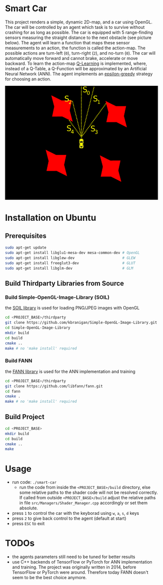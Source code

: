 # Smart Car
This project renders a simple, dynamic 2D-map, and a car using OpenGL. The car will be controlled by an agent which task is to survive without crashing for as long as possible. The car is equipped with 5 range-finding sensors measuring the straight distance to the next obstacle (see picture below). The agent will learn a function that maps these sensor measurements to an action, the function is called the action-map. The possible actions are turn-left (`0`), turn-right (`2`), and no-turn (`0`). The car will automatically move forward and cannot brake, accelerate or move backward. To learn the action-map [Q-Learning](https://en.wikipedia.org/wiki/Q-learning) is implemented, where, instead of a Q-Table, a Q-Function will be approximated by an Artificial Neural Network (ANN). The agent implements an [epsilon-greedy](https://en.wikipedia.org/wiki/Multi-armed_bandit#Approximate_solutions) strategy for choosing an action.

![car-agent with visualized range-sensors](data/teaser.png)

# Installation on Ubuntu
## Prerequisites
```bash
sudo apt-get update
sudo apt-get install libglu1-mesa-dev mesa-common-dev # OpenGL
sudo apt-get install libglew-dev                      # GLEW
sudo apt-get install freeglut3-dev                    # GLUT
sudo apt-get install libglm-dev                       # GLM
```

## Build Thirdparty Libraries from Source
### Build Simple-OpenGL-Image-Library (SOIL)
the [SOIL library](https://github.com/kbranigan/Simple-OpenGL-Image-Library) is used for loading PNG/JPEG images with OpenGL
```bash
cd <PROJECT_BASE>/thirdparty
git clone https://github.com/kbranigan/Simple-OpenGL-Image-Library.git
cd Simple-OpenGL-Image-Library
mkdir build
cd build
cmake ..
make # no 'make install' required
```

### Build FANN
the [FANN library](https://github.com/libfann/fann) is used for the ANN implementation and training
```bash
cd <PROJECT_BASE>/thirdparty
git clone https://github.com/libfann/fann.git
cd fann
cmake .
make # no 'make install' required
```

## Build Project
```bash
cd <PROJECT_BASE>
mkdir build
cd build
cmake ..
make
```

# Usage
* run code: `./smart-car`
  * run the code from inside the `<PROJECT_BASE>/build` directory, else some relative paths to the shader code will not be resolved correctly. If called from outside `<PROJECT_BASE>/build` adjust the relative paths in file `src/Managers/Shader_Manager.cpp` accordingly or set them absolute.
* press `1` to control the car with the keyborad using `w`, `a`, `s`, `d` keys
* press `2` to give back control to the agent (default at start)
* press `ESC` to exit

# TODOs
* the agents parameters still need to be tuned for better results
* use C++ backends of TensorFlow or PyTorch for ANN implementation and training. The project was originally written in 2014, before TensorFlow or PyTorch were around. Therefore today FANN doesn't seem to be the best choice anymore.
